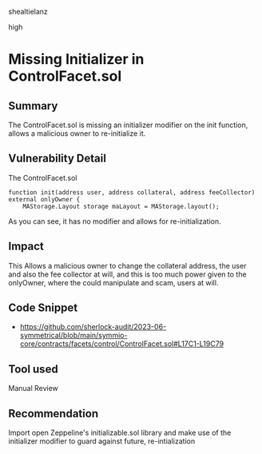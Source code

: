 shealtielanz

high

# Missing Initializer in ControlFacet.sol

## Summary
The ControlFacet.sol is missing an initializer modifier on the init function, allows a malicious owner to re-initialize it. 
## Vulnerability Detail
The ControlFacet.sol 

    function init(address user, address collateral, address feeCollector) external onlyOwner {
        MAStorage.Layout storage maLayout = MAStorage.layout();

As you can see, it has no modifier and allows for re-initialization.
## Impact
This Allows a malicious owner to change the collateral address, the user and also the fee collector at will, and this is too much power given to the onlyOwner, where the could manipulate and scam, users at will.
## Code Snippet
- https://github.com/sherlock-audit/2023-06-symmetrical/blob/main/symmio-core/contracts/facets/control/ControlFacet.sol#L17C1-L19C79
## Tool used

Manual Review

## Recommendation
Import open Zeppeline's initializable.sol library and make use of the initializer modifier to guard against future, re-intialization
